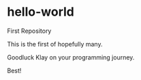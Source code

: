 # hello-world
First Repository


This is the first of hopefully many.

Goodluck Klay on your programming journey.

Best!
